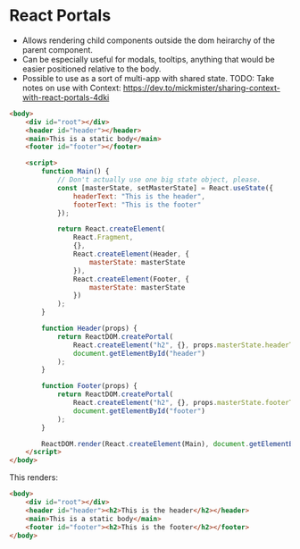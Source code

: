 # React Portals

-   Allows rendering child components outside the dom heirarchy of the parent component.
-   Can be especially useful for modals, tooltips, anything that would be easier positioned relative to the body.
-   Possible to use as a sort of multi-app with shared state. TODO: Take notes on use with Context: https://dev.to/mickmister/sharing-context-with-react-portals-4dki

```html
<body>
    <div id="root"></div>
    <header id="header"></header>
    <main>This is a static body</main>
    <footer id="footer"></footer>

    <script>
        function Main() {
            // Don't actually use one big state object, please.
            const [masterState, setMasterState] = React.useState({
                headerText: "This is the header",
                footerText: "This is the footer"
            });

            return React.createElement(
                React.Fragment,
                {},
                React.createElement(Header, {
                    masterState: masterState
                }),
                React.createElement(Footer, {
                    masterState: masterState
                })
            );
        }

        function Header(props) {
            return ReactDOM.createPortal(
                React.createElement("h2", {}, props.masterState.headerText),
                document.getElementById("header")
            );
        }

        function Footer(props) {
            return ReactDOM.createPortal(
                React.createElement("h2", {}, props.masterState.footerText),
                document.getElementById("footer")
            );
        }

        ReactDOM.render(React.createElement(Main), document.getElementById("root"));
    </script>
</body>
```

This renders:

```html
<body>
    <div id="root"></div>
    <header id="header"><h2>This is the header</h2></header>
    <main>This is a static body</main>
    <footer id="footer"><h2>This is the footer</h2></footer>
</body>
```
